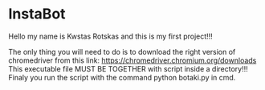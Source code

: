 # InstaBot
Hello my name is Kwstas Rotskas and this is my first project!!!


The only thing you will need to do is to download the right version of chromedriver from this link: https://chromedriver.chromium.org/downloads 
This executable file MUST BE TOGETHER with script inside a directory!!!
Finaly you run the script with the command python botaki.py in cmd.
